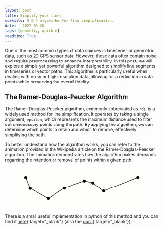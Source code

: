 ```yaml
---
layout: post
title: Simplify your lines
subtitle: R-D-P algorithm for line simplification.
date:   2022-06-20
tags: [geometry, quickie]
readtime: True
---
```


One of the most common types of data sources is timeseries or geometric data, such as 2D GPS sensor data. However, these data often contain noise and require preprocessing to enhance interpretability. In this post, we will explore a simple yet powerful algorithm designed to simplify line segments in timeseries or vector paths. This algorithm is particularly useful when dealing with noisy or high-resolution data, allowing for a reduction in data points while preserving the overall fidelity.

## The Ramer-Douglas-Peucker Algorithm

The Ramer-Douglas-Peucker algorithm, commonly abbreviated as `rdp`, is a widely used method for line simplification. It operates by taking a single argument, `epsilon`, which represents the maximum distance used to filter out unnecessary points along the path. By applying the algorithm, we can determine which points to retain and which to remove, effectively simplifying the path.

To better understand how the algorithm works, you can refer to the animation provided in the Wikipedia article on the Ramer-Douglas-Peucker algorithm. The animation demonstrates how the algorithm makes decisions regarding the retention or removal of points within a given path.


<img src="/assets/posts/rdp/rdp.gif" style="display: block; margin: auto"/>

There is a small useful implementation in python of this method and you can find it 
[here](https://pypi.org/project/rdp/){:target="_blank"} (also the [docs](https://rdp.readthedocs.io/en/latest/){:target="_blank"}).